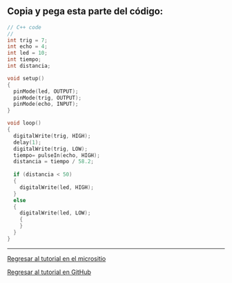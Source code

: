 ## Copia y pega esta parte del código:

```cpp
// C++ code
//
int trig = 7;
int echo = 4;
int led = 10;
int tiempo;
int distancia;

void setup()
{
  pinMode(led, OUTPUT);
  pinMode(trig, OUTPUT);
  pinMode(echo, INPUT);
}

void loop()
{
  digitalWrite(trig, HIGH);
  delay(1);
  digitalWrite(trig, LOW);
  tiempo= pulseIn(echo, HIGH);
  distancia = tiempo / 58.2;  
  
  if (distancia < 50)
  {
    digitalWrite(led, HIGH);
  }
  else
  {
    digitalWrite(led, LOW);
    {
    }
  }
}
```
____
[Regresar al tutorial en el micrositio](#)

[Regresar al tutorial en GitHub](https://github.com/richmf/Tutorial-Arduino-FC-UNAM)
